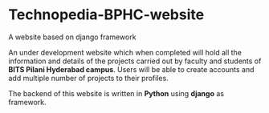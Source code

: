 # Technopedia-BPHC-website
A website based on django framework

An under development website which when completed will hold all the information and details of the projects carried out by faculty and students of **BITS Pilani Hyderabad campus**. Users will be able to create accounts and add multiple number of projects to their profiles.

The backend of this website is written in **Python** using **django** as framework.
